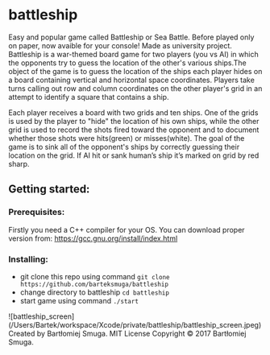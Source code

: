   # battleship
  
Easy and popular game called Battleship or Sea Battle. Before played only on paper, now avaible for your console!
Made as university project.
Battleship is a war-themed board game for two players (you vs AI) in which the opponents try to guess the location of the other's various ships.The object of the game is to guess the location of the ships each player hides on a board containing vertical and horizontal space coordinates. Players take turns calling out row and column coordinates on the other player's grid in an attempt to identify a square that contains a ship.
  
Each player receives a board with two grids and ten ships. One of the grids is used by the player to "hide" the location of his own ships, while the other grid is used to record the shots fired toward the opponent and to document whether those shots were hits(green) or misses(white). The goal of the game is to sink all of the opponent's ships by correctly guessing their location on the grid. If AI hit or sank human’s ship it’s marked on grid by red sharp.
  
  ## Getting started:
  
  ### Prerequisites:
  
  Firstly you need a C++ compiler for your OS.
  You can download proper version from: https://gcc.gnu.org/install/index.html
   
   ### Installing:
   * git clone this repo using command
   `git clone https://github.com/barteksmuga/battleship`
   * change directory to battleship
   `cd battleship`
   * start game using command
   `./start`

![battleship_screen]
(/Users/Bartek/workspace/Xcode/private/battleship/battleship_screen.jpeg)
  Created by Bartłomiej Smuga.
  MIT License
  Copyright © 2017 Bartłomiej Smuga.

